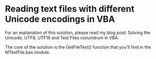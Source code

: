 # Reading text files with different Unicode encodings in VBA

For an explanation of this solution, please read my blog post: Solving the Unicode, UTF8, UTF16 and Text Files conundrum in VBA.

The core of the solution is the GetFileText() function that you'll find in the MTextFile.bas module.



